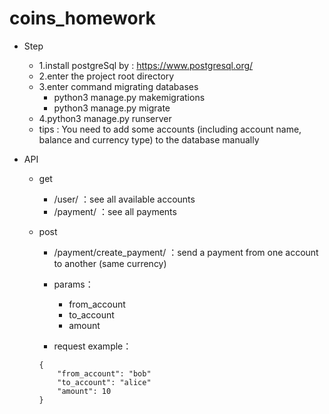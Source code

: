 # coins_homework
- Step
  - 1.install postgreSql  by : https://www.postgresql.org/
  - 2.enter the project root directory
  - 3.enter command migrating databases
    - python3 manage.py makemigrations
    - python3 manage.py migrate
  - 4.python3 manage.py runserver
  - tips : You need to add some accounts (including account name, balance and currency type) to the database manually

  
- API
  - get
    - /user/ ：see all available accounts	
    - /payment/ ：see all payments	

  - post
    - /payment/create_payment/ ：send a payment from one account to another (same currency)
    - params：
      - from_account 
      - to_account
      - amount 

    - request example：
  
    ```
    {
    	"from_account": "bob"
    	"to_account": "alice"
    	"amount": 10
    }
    ```
